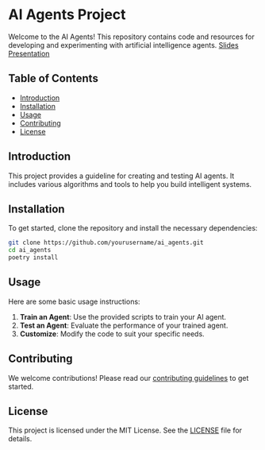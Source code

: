 # AI Agents Project

Welcome to the AI Agents! This repository contains code and resources for developing and experimenting with artificial intelligence agents. [Slides Presentation](https://docs.google.com/presentation/d/1J4gLUiVDit8ku1MYse6NQfbndXr-e0SkwnBKH9opsk0/edit?usp=sharing)
## Table of Contents

- [Introduction](#introduction)
- [Installation](#installation)
- [Usage](#usage)
- [Contributing](#contributing)
- [License](#license)

## Introduction

This project provides a guideline for creating and testing AI agents. It includes various algorithms and tools to help you build intelligent systems.

## Installation

To get started, clone the repository and install the necessary dependencies:

```bash
git clone https://github.com/yourusername/ai_agents.git
cd ai_agents
poetry install
```

## Usage

Here are some basic usage instructions:

1. **Train an Agent**: Use the provided scripts to train your AI agent.
2. **Test an Agent**: Evaluate the performance of your trained agent.
3. **Customize**: Modify the code to suit your specific needs.

## Contributing

We welcome contributions! Please read our [contributing guidelines](CONTRIBUTING.md) to get started.

## License

This project is licensed under the MIT License. See the [LICENSE](LICENSE) file for details.
